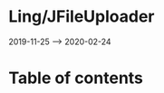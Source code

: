 Ling/JFileUploader
================
2019-11-25 --> 2020-02-24




Table of contents
===========






